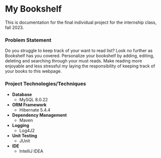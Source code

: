 # My Bookshelf

This is documentation for the final individual project for the internship class, fall 2023.

### Problem Statement

Do you struggle to keep track of your want to read list? Look no further as Bookshelf has you covered. Personalize your bookshelf by
adding, editing, deleting and searching through your must reads. Make reading more enjoyable and less stressful my laying the
responsibility of keeping track of your books to this webpage.

### Project Technologies/Techniques

* **Database**
    * MySQL 8.0.22
* **ORM Framework**
    * Hibernate 5.4.4
* **Dependency Management**
    * Maven
* **Logging**
    * Log4J2
* **Unit Testing**
    * JUnit
* **IDE**
    * IntelliJ IDEA